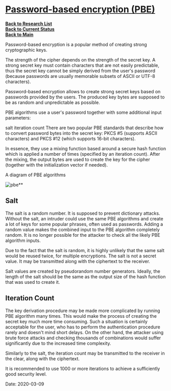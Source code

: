 # **[Password-based encryption (PBE)](https://www.crypto-it.net/eng/theory/pbe.html)**

**[Back to Research List](../../../research/research_list.md)**\
**[Back to Current Status](../../../development/status/weekly/current_status.md)**\
**[Back to Main](../../../README.md)**

Password-based encryption is a popular method of creating strong cryptographic keys.

The strength of the cipher depends on the strength of the secret key. A strong secret key must contain characters that are not easily predictable, thus the secret key cannot be simply derived from the user's password (because passwords are usually memorable subsets of ASCII or UTF-8 characters).

Password-based encryption allows to create strong secret keys based on passwords provided by the users. The produced key bytes are supposed to be as random and unpredictable as possible.

PBE algorithms use a user's password together with some additional input parameters:

salt
iteration count
There are two popular PBE standards that describe how to convert password bytes into the secret key: PKCS #5 (supports ASCII characters) and PKCS #12 (which supports 16-bit characters).

In essence, they use a mixing function based around a secure hash function which is applied a number of times (specified by an iteration count). After the mixing, the output bytes are used to create the key for the cipher (together with the initialization vector if needed).

A diagram of PBE algorithms

![pbe](https://www.crypto-it.net/Images/theory/pbe_eng.png)**

## Salt

The salt is a random number. It is supposed to prevent dictionary attacks. Without the salt, an intruder could use the same PBE algorithms and create a lot of keys for some popular phrases, often used as passwords. Adding a random value makes the combined input to the PBE algorithm completely random. It is no longer possible for the attacker to check all the likely PBE algorithm inputs.

Due to the fact that the salt is random, it is highly unlikely that the same salt would be reused twice, for multiple encryptions. The salt is not a secret value. It may be transmitted along with the ciphertext to the receiver.

Salt values are created by pseudorandom number generators. Ideally, the length of the salt should be the same as the output size of the hash function that was used to create it.

## Iteration Count

The key derivation procedure may be made more complicated by running PBE algorithm many times. This would make the process of creating the secret key much more time consuming. Such a situation is certainly acceptable for the user, who has to perform the authentication procedure rarely and doesn't mind short delays. On the other hand, the attacker using brute force attacks and checking thousands of combinations would suffer significantly due to the increased time complexity.

Similarly to the salt, the iteration count may be transmitted to the receiver in the clear, along with the ciphertext.

It is recommended to use 1000 or more iterations to achieve a sufficiently good security level.

Date: 2020-03-09
